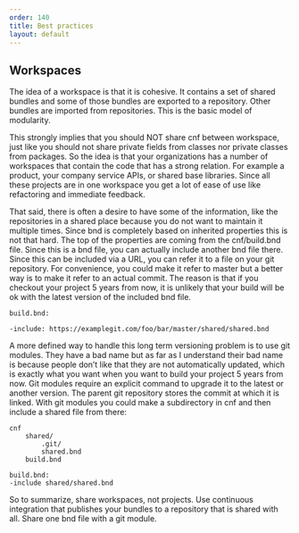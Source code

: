 ```yaml
---
order: 140
title: Best practices
layout: default
---
```


## Workspaces

The idea of a workspace is that it is cohesive. It contains a set of shared bundles and some of those bundles are exported to a repository. Other bundles are imported from repositories. This is the basic model of modularity.

This strongly implies that you should NOT share cnf between workspace, just like you should not share private fields from classes nor private classes from packages. So the idea is that your organizations has a number of workspaces that contain the code that has a strong relation. For example a product, your company service APIs, or shared base libraries. Since all these projects are in one workspace you get a lot of ease of use like refactoring and immediate feedback.

That said, there is often a desire to have some of the information, like the repositories in a shared place because you do not want to maintain it multiple times. Since bnd is completely based on inherited properties this is not that hard. The top of the properties are coming from the cnf/build.bnd file. Since this is a bnd file, you can actually include another bnd file there. Since this can be included via a URL, you can refer it to a file on your git repository. For convenience, you could make it refer to master but a better way is to make it refer to an actual commit. The reason is that if you checkout your project 5 years from now, it is unlikely that your build will be ok with the latest version of the included bnd file.

	build.bnd:

	-include: https://examplegit.com/foo/bar/master/shared/shared.bnd

A more defined way to handle this long term versioning problem is to use git modules. They have  a bad name but as far as I understand their bad name is because people don’t like that they are not automatically updated, which is exactly what you want when you want to build your project 5 years from now. Git modules require an explicit command to upgrade it to the latest or another version. The parent git repository stores the commit at which it is linked. With git modules you could make a subdirectory in cnf and then include a shared file from there:

	cnf
		shared/
			.git/
			shared.bnd
		build.bnd

	build.bnd:
	-include shared/shared.bnd

So to summarize, share workspaces, not projects. Use continuous integration that publishes your bundles to a repository that is shared with all. Share one bnd file with a git module.

